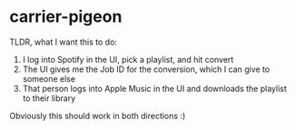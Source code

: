 # carrier-pigeon

TLDR, what I want this to do:
1. I log into Spotify in the UI, pick a playlist, and hit convert
2. The UI gives me the Job ID for the conversion, which I can give to someone else
3. That person logs into Apple Music in the UI and downloads the playlist to their library

Obviously this should work in both directions :)